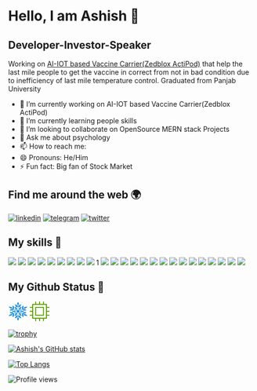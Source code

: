 # Hello, I am Ashish 👋

<!--
**siashish/siashish** is a ✨ _special_ ✨ repository because its `README.md` (this file) appears on your GitHub profile.

Here are some ideas to get you started:

- 🔭 I’m currently working on ...
- 🌱 I’m currently learning Causality
- 👯 I’m looking to collaborate on Data Science
- 🤔 I’m looking for help with ...
- 💬 Ask me about psychology
- 📫 How to reach me: ...
- 😄 Pronouns: ...
- ⚡ Fun fact: ...

Skills: Javascript / Java8+ / Python / NodeJs / SQL / MongoDB / REACT / JS / HTML / CSS / Docker / Git / Design patterns / Jira / Vim / AWS cloud
-->
## Developer-Investor-Speaker

Working on <a href='https://zedblox.com/'>AI-IOT based Vaccine Carrier(Zedblox ActiPod)</a>  that help the last mile people to get the vaccine in correct from not in bad condition due to inefficiency of last mile temperature  control. Graduated from Panjab University

- 🔭 I’m currently working on AI-IOT based Vaccine Carrier(Zedblox ActiPod)
- 🌱 I’m currently learning people skills
- 👯 I’m looking to collaborate on OpenSource MERN stack Projects
- 💬 Ask me about psychology
- 📫 How to reach me: <!--[ashishsingh.in](https://ashishsingh.in/)-->
- 😄 Pronouns: He/Him
- ⚡ Fun fact: Big fan of Stock Market

## Find me around the web 🌍

[<img src='https://img.shields.io/badge/LinkedIn-0077B5?style=for-the-badge&logo=linkedin&logoColor=white' alt='linkedin' height='40'>](https://www.linkedin.com/in/siashish/) [<img src='https://img.shields.io/badge/Telegram-2CA5E0?style=for-the-badge&logo=telegram&logoColor=white' alt='telegram' height='40'>](https://t.me/siashish) [<img src='https://img.shields.io/badge/Twitter-1DA1F2?style=for-the-badge&logo=twitter&logoColor=white' alt='twitter' height='40'>](https://twitter.com/siashish_)

## My skills 🚀

![](https://img.shields.io/badge/JavaScript-F7DF1E?style=for-the-badge&logo=javascript&logoColor=black)
![](https://img.shields.io/badge/Node.js-43853D?style=for-the-badge&logo=node.js&logoColor=white)
![](https://img.shields.io/badge/Markdown-000000?style=for-the-badge&logo=markdown&logoColor=white)
![](https://img.shields.io/badge/Express.js-404D59?style=for-the-badge)
![](https://img.shields.io/badge/Docker-2CA5E0?style=for-the-badge&logo=docker&logoColor=white)
![](https://img.shields.io/badge/GitHub-100000?style=for-the-badge&logo=github&logoColor=white)
![](https://img.shields.io/badge/React-20232A?style=for-the-badge&logo=react&logoColor=61DAFB)
![](https://img.shields.io/badge/jQuery-0769AD?style=for-the-badge&logo=jquery&logoColor=white)
![](https://img.shields.io/badge/MongoDB-4EA94B?style=for-the-badge&logo=mongodb&logoColor=white)
1[](https://img.shields.io/badge/MySQL-00000F?style=for-the-badge&logo=mysql&logoColor=white)
![](https://img.shields.io/badge/Amazon_AWS-232F3E?style=for-the-badge&logo=amazon-aws&logoColor=white)
![](https://img.shields.io/badge/Google_Cloud-4285F4?style=for-the-badge&logo=google-cloud&logoColor=white)
![](https://img.shields.io/badge/PostgreSQL-316192?style=for-the-badge&logo=postgresql&logoColor=white)
![](https://img.shields.io/badge/Python-3776AB?style=for-the-badge&logo=python&logoColor=white)
![](https://img.shields.io/badge/Go-00ADD8?style=for-the-badge&logo=go&logoColor=white)
![](https://img.shields.io/badge/C-00599C?style=for-the-badge&logo=c&logoColor=white)
![](https://img.shields.io/badge/C%2B%2B-00599C?style=for-the-badge&logo=c%2B%2B&logoColor=white)
![](https://img.shields.io/badge/Linux-FCC624?style=for-the-badge&logo=linux&logoColor=black)
![](https://img.shields.io/badge/Visual_Studio_Code-0078D4?style=for-the-badge&logo=visual%20studio%20code&logoColor=white)
![](https://img.shields.io/badge/VIM-%2311AB00.svg?&style=for-the-badge&logo=vim&logoColor=white)
![](https://img.shields.io/badge/Colab-F9AB00?style=for-the-badge&logo=googlecolab&color=525252)
![](https://img.shields.io/badge/iOS-000000?style=for-the-badge&logo=ios&logoColor=white)
![](https://img.shields.io/badge/HTML5-E34F26?style=for-the-badge&logo=html5&logoColor=white)
![](https://img.shields.io/badge/CSS3-1572B6?style=for-the-badge&logo=css3&logoColor=white)
![](https://img.shields.io/badge/Windows-0078D6?style=for-the-badge&logo=windows&logoColor=white)

## My Github Status 🦸

<a href='https://archiveprogram.github.com/'><img src='https://raw.githubusercontent.com/acervenky/animated-github-badges/master/assets/acbadge.gif' width='40' height='40'></a> <a href='https://docs.github.com/en/developers'><img src='https://raw.githubusercontent.com/acervenky/animated-github-badges/master/assets/devbadge.gif' width='40' height='40'></a> 

[![trophy](https://github-profile-trophy.vercel.app/?username=siashish)](https://github.com/siashish/github-profile-trophy)


[![Ashish's GitHub stats](https://github-readme-stats.vercel.app/api?username=siashish)](https://github.com/siashish/github-readme-stats)

[![Top Langs](https://github-readme-stats.vercel.app/api/top-langs/?username=siashish&langs_count=8)](https://github.com/siashish/github-readme-stats)

![Profile views](https://gpvc.arturio.dev/siashish)

